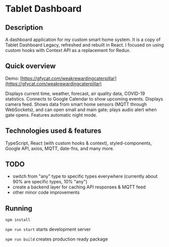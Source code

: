 # Tablet Dashboard

## Description

A dashboard application for my custom smart home system. It is a copy of Tablet Dashboard Legacy, refreshed and rebuilt in React. I focused on using custom hooks with Context API as a replacement for Redux.

## Quick overview

Demo: [https://gfycat.com/weakrewardingcaterpillar](https://gfycat.com/weakrewardingcaterpillar)

Displays current time, weather, forecast, air quality data, COVID-19 statistics. Connects to Google Calendar to show upcoming events. Displays camera feed. Shows data from smart home sensors (MQTT through WebSockets), and can open small and main gate; plays audio alert when gate opens. Features automatic night mode.

## Technologies used & features

TypeScript, React (with custom hooks & context), styled-components, Google API, axios, MQTT, date-fns, and many more.

## TODO

-   switch from "any" type to specific types everywhere (currently about 90% are specific types, 10% "any")
-   create a backend layer for caching API responses & MQTT feed
-   other minor code improvements

## Running

```
npm install
```

`npm run start` starts development server

`npm run build` creates production ready package
